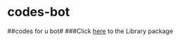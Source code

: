 # codes-bot
##codes for u bot#
###Click [here](https://github.com/badHuman/codes-bot/issues/1) to the Library package
